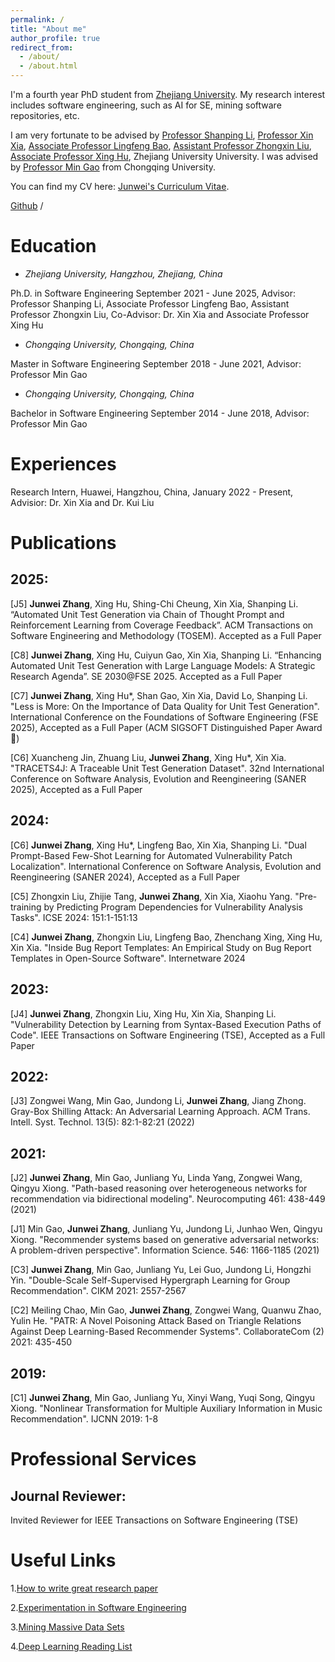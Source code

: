 ```yaml
---
permalink: /
title: "About me"
author_profile: true
redirect_from: 
  - /about/
  - /about.html
---
```


I'm a fourth year PhD student from [Zhejiang University](https://www.zju.edu.cn/). My research interest includes software engineering, such as AI for SE, mining software repositories, etc.

I am very fortunate to be advised by [Professor Shanping Li](https://person.zju.edu.cn/0087125), [Professor Xin Xia](https://xin-xia.github.io/),  [Associate Professor Lingfeng Bao](https://baolingfeng.github.io/), [Assistant Professor Zhongxin Liu](https://zhongxin-liu.github.io/), [Associate Professor Xing Hu](https://xing-hu.github.io/), Zhejiang University University. I was advised by [Professor Min Gao](https://scholar.google.com/citations?user=K8oe7sMAAAAJ&hl=zh-CN) from Chongqing University.

You can find my CV here: [Junwei's Curriculum Vitae](../assets/Curriculum_Vitae.pdf).

[Github](https://github.com/jw-zhang-zju) /


# Education

* *Zhejiang University, Hangzhou, Zhejiang, China*

Ph.D. in Software Engineering  September 2021 - June 2025, Advisor: Professor Shanping Li, Associate Professor Lingfeng Bao, Assistant Professor Zhongxin Liu, Co-Advisor: Dr. Xin Xia and Associate Professor Xing Hu

* *Chongqing University, Chongqing, China*

Master in Software Engineering  September 2018 - June 2021, Advisor: Professor Min Gao

* *Chongqing University, Chongqing, China*

Bachelor in Software Engineering September 2014 - June 2018, Advisor: Professor Min Gao


# Experiences

Research Intern, Huawei, Hangzhou, China, January 2022 - Present, Advisior: Dr. Xin Xia and Dr. Kui Liu


# Publications

## 2025:

[J5] <b>Junwei Zhang</b>, Xing Hu, Shing-Chi Cheung, Xin Xia, Shanping Li. “Automated Unit Test Generation via Chain of Thought Prompt and Reinforcement Learning from Coverage Feedback”. ACM Transactions on Software Engineering and Methodology (TOSEM). Accepted as a Full Paper

[C8] <b>Junwei Zhang</b>, Xing Hu, Cuiyun Gao, Xin Xia, Shanping Li. “Enhancing Automated Unit Test Generation with Large Language Models: A Strategic Research Agenda”. SE 2030@FSE 2025. Accepted as a Full Paper

[C7] <b>Junwei Zhang</b>, Xing Hu*, Shan Gao, Xin Xia, David Lo, Shanping Li. "Less is More: On the Importance of Data Quality for Unit Test Generation". International Conference on the Foundations of Software Engineering (FSE 2025), Accepted as a Full Paper (ACM SIGSOFT Distinguished Paper Award 🏅)

[C6] Xuancheng Jin, Zhuang Liu, <b>Junwei Zhang</b>, Xing Hu*, Xin Xia. "TRACETS4J: A Traceable Unit Test Generation Dataset". 32nd International Conference on Software Analysis, Evolution and Reengineering (SANER 2025), Accepted as a Full Paper

## 2024:

[C6] <b>Junwei Zhang</b>, Xing Hu*, Lingfeng Bao, Xin Xia, Shanping Li. "Dual Prompt-Based Few-Shot Learning for Automated Vulnerability Patch Localization". International Conference on Software Analysis, Evolution and Reengineering (SANER 2024), Accepted as a Full Paper

[C5] Zhongxin Liu, Zhijie Tang, <b>Junwei Zhang</b>, Xin Xia, Xiaohu Yang. "Pre-training by Predicting Program Dependencies for Vulnerability Analysis Tasks". ICSE 2024: 151:1-151:13

[C4] <b>Junwei Zhang</b>, Zhongxin Liu, Lingfeng Bao, Zhenchang Xing, Xing Hu, Xin Xia. "Inside Bug Report Templates: An Empirical Study on Bug Report Templates in Open-Source Software". Internetware 2024

## 2023:

[J4] <b>Junwei Zhang</b>, Zhongxin Liu, Xing Hu, Xin Xia, Shanping Li. "Vulnerability Detection by Learning from Syntax-Based Execution Paths of Code". IEEE Transactions on Software Engineering (TSE), Accepted as a Full Paper

## 2022:

[J3] Zongwei Wang, Min Gao, Jundong Li, <b>Junwei Zhang</b>, Jiang Zhong. Gray-Box Shilling Attack: An Adversarial Learning Approach. ACM Trans. Intell. Syst. Technol. 13(5): 82:1-82:21 (2022)

## 2021:

[J2] <b>Junwei Zhang</b>, Min Gao, Junliang Yu, Linda Yang, Zongwei Wang, Qingyu Xiong. "Path-based reasoning over heterogeneous networks for recommendation via bidirectional modeling". Neurocomputing 461: 438-449 (2021)

[J1] Min Gao, <b>Junwei Zhang</b>, Junliang Yu, Jundong Li, Junhao Wen, Qingyu Xiong. "Recommender systems based on generative adversarial networks: A problem-driven perspective". Information Science. 546: 1166-1185 (2021)

[C3] <b>Junwei Zhang</b>, Min Gao, Junliang Yu, Lei Guo, Jundong Li, Hongzhi Yin. "Double-Scale Self-Supervised Hypergraph Learning for Group Recommendation". CIKM 2021: 2557-2567

[C2] Meiling Chao, Min Gao, <b>Junwei Zhang</b>, Zongwei Wang, Quanwu Zhao, Yulin He. "PATR: A Novel Poisoning Attack Based on Triangle Relations Against Deep Learning-Based Recommender Systems". CollaborateCom (2) 2021: 435-450

## 2019:

[C1] 	<b>Junwei Zhang</b>, Min Gao, Junliang Yu, Xinyi Wang, Yuqi Song, Qingyu Xiong. "Nonlinear Transformation for Multiple Auxiliary Information in Music Recommendation". IJCNN 2019: 1-8

# Professional Services

## Journal Reviewer:

Invited Reviewer for IEEE Transactions on Software Engineering (TSE)

# Useful Links

1.[How to write great research paper](https://www.microsoft.com/en-us/research/academic-program/write-great-research-paper/)

2.[Experimentation in Software Engineering](https://osslab-pku.org/resources/)

3.[Mining Massive Data Sets]()

4.[Deep Learning Reading List](https://github.com/robertsdionne/neural-network-papers)


